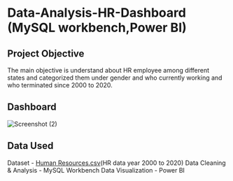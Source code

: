 # Data-Analysis-HR-Dashboard (MySQL workbench,Power BI)
## Project Objective
The main objective is understand about HR employee among different states and categorized them under gender and who currently working and who terminated since 2000 to 2020.

## Dashboard 
![Screenshot (2)](https://github.com/user-attachments/assets/a055c86b-e55e-4a33-b5eb-f6b0c59b5249)

## Data Used
Dataset - [Human Resources.csv](https://github.com/user-attachments/files/17524254/Human.Resources.csv)(HR data year 2000 to 2020)
Data Cleaning & Analysis - MySQL Workbench
Data Visualization - Power BI



